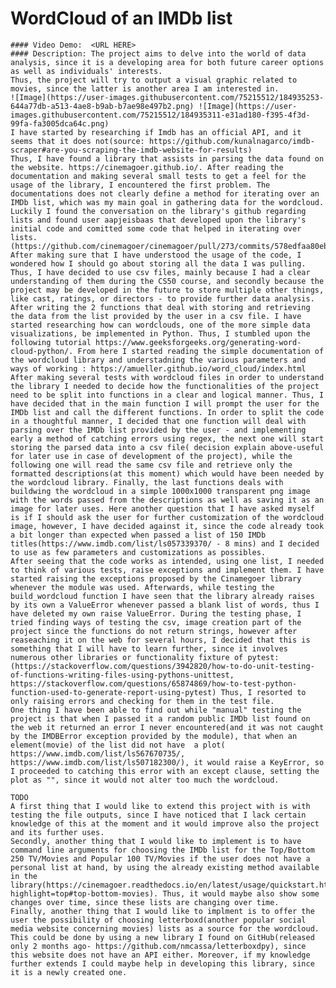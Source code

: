 # WordCloud of an IMDb list 
    #### Video Demo:  <URL HERE>
    #### Description: The project aims to delve into the world of data analysis, since it is a developing area for both future career options as well as individuals' interests.
    Thus, the project will try to output a visual graphic related to movies, since the latter is another area I am interested in.
    ![Image](https://user-images.githubusercontent.com/75215512/184935253-644a77db-a513-4ae8-b9ab-b7ae98e497b2.png) ![Image](https://user-images.githubusercontent.com/75215512/184935311-e31ad180-f395-4f3d-99fa-fa3005dca64c.png)
    I have started by researching if Imdb has an official API, and it seems that it does not(source: https://github.com/kunalnagarco/imdb-scraper#are-you-scraping-the-imdb-website-for-results)
    Thus, I have found a library that assists in parsing the data found on the website. https://cinemagoer.github.io/. After reading the documentation and making several small tests to get a feel for the usage of the library, I encountered the first problem. The documentations does not clearly define a method for iterating over an IMDb list, which was my main goal in gathering data for the wordcloud. Luckily I found the conversation on the library's github regarding lists and found user aapjeisbaas that developed upon the library's initial code and comitted some code that helped in iterating over lists.(https://github.com/cinemagoer/cinemagoer/pull/273/commits/578edfaa80eb1a8f9c8e380da53c5384216fb96d)
    After making sure that I have understood the usage of the code, I wondered how I should go about storing all the data I was pulling. Thus, I have decided to use csv files, mainly because I had a clear understanding of them during the CS50 course, and secondly because the project may be developed in the future to store multiple other things, like cast, ratings, or directors - to provide further data analysis.
    After writing the 2 functions that deal with storing and retrieving the data from the list provided by the user in a csv file. I have started researching how can wordclouds, one of the more simple data visualizations, be implemented in Python. Thus, I stumbled upon the following tutorial https://www.geeksforgeeks.org/generating-word-cloud-python/. From here I started reading the simple documentation of the wordcloud library and understadning the various parameters and ways of working : https://amueller.github.io/word_cloud/index.html
    After making several tests with wordcloud files in order to understand the library I needed to decide how the functionalities of the project need to be split into functions in a clear and logical manner. Thus, I have decided that in the main function I will prompt the user for the IMDb list and call the different functions. In order to split the code in a thoughtful manner, I decided that one function will deal with parsing over the IMDb list provided by the user - and implementing early a method of catching errors using regex, the next one will start storing the parsed data into a csv file( decision explain above-useful for later use in case of development of the project), while the following one will read the same csv file and retrieve only the formatted descriptions(at this moment) which would have been needed by the wordcloud library. Finally, the last functions deals with buildwing the wordcloud in a simple 1000x1000 transparent png image with the words passed from the descriptions as well as saving it as an image for later uses. Here another question that I have asked myself is if I should ask the user for further customization of the wordcloud image, however, I have decided against it, since the code already took a bit longer than expected when passed a list of 150 IMDb titles(https://www.imdb.com/list/ls057339370/ - 8 mins) and I decided to use as few parameters and customizations as possibles.
    After seeing that the code works as intended, using one list, I needed to think of various tests, raise exceptions and implement them. I have started raising the exceptions proposed by the Cinamegoer library whenever the module was used. Afterwards, while testing the build_wordcloud function I have seen that the library already raises by its own a ValueError whenever passed a blank list of words, thus I have deleted my own raise ValueError. During the testing phase, I tried finding ways of testing the csv, image creation part of the project since the functions do not return strings, however after reaseaching it on the web for several hours, I decided that this is something that I will have to learn further, since it involves numerous other libraries or functionality fixture of pytest:(https://stackoverflow.com/questions/3942820/how-to-do-unit-testing-of-functions-writing-files-using-pythons-unittest, https://stackoverflow.com/questions/65874869/how-to-test-python-function-used-to-generate-report-using-pytest) Thus, I resorted to only raising errors and checking for them in the test file. 
    One thing I have been able to find out while "manual" testing the project is that when I passed it a random public IMDb list found on the web it returned an error I never encountered(and it was not caught by the IMDBError exception provided by the module), that when an element(movie) of the list did not have  a plot( https://www.imdb.com/list/ls567670735/, https://www.imdb.com/list/ls507182300/), it would raise a KeyError, so I proceeded to catching this error with an except clause, setting the plot as "", since it would not alter too much the wordcloud. 

    TODO
    A first thing that I would like to extend this project with is with testing the file outputs, since I have noticed that I lack certain knowledge of this at the moment and it would improve also the project and its further uses.
    Secondly, another thing that I would like to implement is to have command line arguments for choosing the IMDb list for the Top/Bottom 250 TV/Movies and Popular 100 TV/Movies if the user does not have a personal list at hand, by using the already existing method available in the library(https://cinemagoer.readthedocs.io/en/latest/usage/quickstart.html?highlight=top#top-bottom-movies). Thus, it would maybe also show some changes over time, since these lists are changing over time.
    Finally, another thing that I would like to implment is to offer the user the possibility of choosing letterboxd(another popular social media website concerning movies) lists as a source for the wordcloud. This could be done by using a new library I found on GitHub(released only 2 months ago- https://github.com/nmcassa/letterboxdpy), since this website does not have an API either. Moreover, if my knowledge further extends I could maybe help in developing this library, since it is a newly created one.